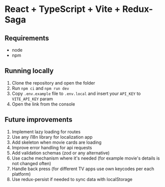 # React + TypeScript + Vite + Redux-Saga

## Requirements
- node
- npm

## Running locally
1) Clone the repository and open the folder
2) Run `npm ci` and `npm run dev`
3) Copy `.env.example` file to `.env.local` and insert your `API_KEY` to `VITE_API_KEY` param
4) Open the link from the console

## Future improvements
1) Implement lazy loading for routes
2) Use any i18n library for localization app
3) Add skeleton when movie cards are loading
4) Improve error handling for api requests
5) Add validation schemas (zod or any alternative)
6) Use cache mechanism where it's needed (for example movie's details is not changed often)
7) Handle back press (for different TV apps use own keycodes per each platform)
8) Use redux-persist if needed to sync data with localStorage

